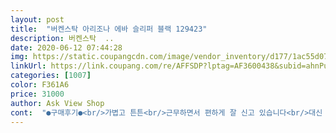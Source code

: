 ```yaml
---
layout: post 
title:  "버켄스탁 아리조나 에바 슬리퍼 블랙 129423" 
description: 버켄스탁  ..
date: 2020-06-12 07:44:28 
img: https://static.coupangcdn.com/image/vendor_inventory/d177/1ac55d0750bcb174f0792f475713e6bab667717b04cb6cc40c1147291944.jpg 
linkUrl: https://link.coupang.com/re/AFFSDP?lptag=AF3600438&subid=ahnPublicAsk&pageKey=96160466&itemId=2222599642&vendorItemId=70854025658&traceid=V0-113-c3465d42c0805e43 
categories: [1007] 
color: F361A6 
price: 31000 
author: Ask View Shop 
cont:  "●구매후기●<br/>가볍고 튼튼<br/>근무하면서 편하게 잘 신고 있습니다<br/>대신 주문해드리는게 이번이 두번째<br/>엄마가 무릎수술때문에 병원에 입원하면서 신으려고 병원가 가져갔어요<br/>엄마가 신은걸 보고는 옆베드 아주머니가 가볍고 편하다고 좋다고 신고싶다하셔서 대신 주문해드렸습니다<br/>엄청 마음에 들어 하실겁니다<br/>의외로 엄마들에게 인기폭발인 신발입니다ㅋㅋ<br/>작년까진 정가주고샀는데 올해는 가격이 내렸네요<br/>품절되기전에 엄마아빠선물로 사드리세요<br/>" 
---
```

